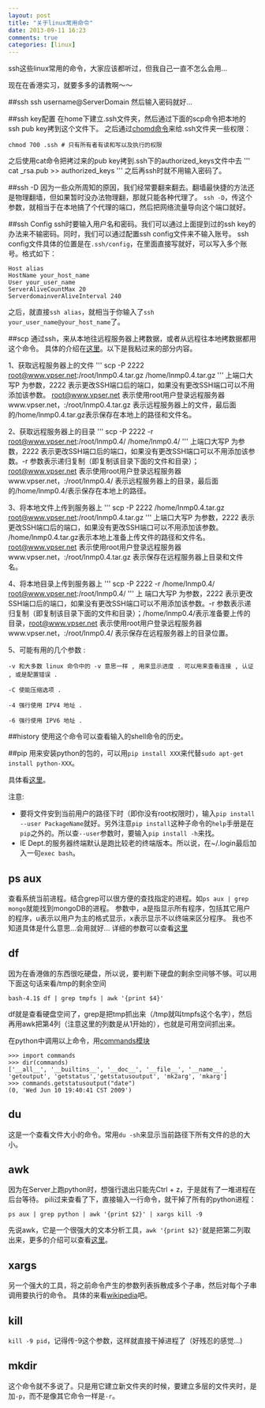 ```yaml
---
layout: post
title: "关于linux常用命令"
date: 2013-09-11 16:23
comments: true
categories: [linux]
---
```


ssh这些linux常用的命令，大家应该都听过，但我自己一直不怎么会用...

现在在香港实习，就要多多的请教啊～～

<!--more-->

##ssh
ssh username@ServerDomain 然后输入密码就好...

##ssh key配置
在home下建立.ssh文件夹，然后通过下面的scp命令把本地的ssh pub key拷到这个文件下。
之后通过[chomd命令](http://blog.csdn.net/haydenwang8287/article/details/1753883)来给.ssh文件夹一些权限：
```
chmod 700 .ssh # 只有所有者有读和写以及执行的权限
```
之后使用cat命令把拷过来的pub key拷到.ssh下的authorized_keys文件中去
'''
cat _rsa.pub >> authorized_keys
'''
之后再ssh时就不用输入密码了。

##ssh -D
因为一些众所周知的原因，我们经常要翻来翻去。翻墙最快捷的方法还是物理翻墙，但如果暂时没办法物理翻，那就只能各种代理了。
`ssh -D`，传这个参数，就相当于在本地搞了个代理的端口，然后把网络流量导向这个端口就好。

##ssh Config
ssh时要输入用户名和密码。我们可以通过上面提到过的ssh key的办法来不输密码。同时，我们可以通过配置ssh config文件来不输入账号。
ssh config文件具体的位置是在`.ssh/config`，在里面直接写就好，可以写入多个账号。格式如下：
```
Host alias
HostName your_host_name
User your_user_name
ServerAliveCountMax 20
ServerdomainverAliveInterval 240
```
之后，就直接`ssh alias`，就相当于你输入了`ssh your_user_name@your_host_name`了。

##scp
通过ssh，来从本地往远程服务器上拷数据，或者从远程往本地拷数据都用这个命令。
具体的介绍在[这里](http://www.vpser.net/manage/scp.html)。以下是我粘过来的部分内容。

1、获取远程服务器上的文件
'''
scp -P 2222 root@www.vpser.net:/root/lnmp0.4.tar.gz /home/lnmp0.4.tar.gz
'''
上端口大写P 为参数，2222 表示更改SSH端口后的端口，如果没有更改SSH端口可以不用添加该参数。 root@www.vpser.net 表示使用root用户登录远程服务器www.vpser.net，:/root/lnmp0.4.tar.gz 表示远程服务器上的文件，最后面的/home/lnmp0.4.tar.gz表示保存在本地上的路径和文件名。

2、获取远程服务器上的目录
'''
scp -P 2222 -r root@www.vpser.net:/root/lnmp0.4/ /home/lnmp0.4/
'''
上端口大写P 为参数，2222 表示更改SSH端口后的端口，如果没有更改SSH端口可以不用添加该参数。-r 参数表示递归复制（即复制该目录下面的文件和目录）；root@www.vpser.net 表示使用root用户登录远程服务器www.vpser.net，:/root/lnmp0.4/ 表示远程服务器上的目录，最后面的/home/lnmp0.4/表示保存在本地上的路径。

3、将本地文件上传到服务器上
'''
scp -P 2222 /home/lnmp0.4.tar.gz root@www.vpser.net:/root/lnmp0.4.tar.gz
'''
上端口大写P 为参数，2222 表示更改SSH端口后的端口，如果没有更改SSH端口可以不用添加该参数。 /home/lnmp0.4.tar.gz表示本地上准备上传文件的路径和文件名。root@www.vpser.net 表示使用root用户登录远程服务器www.vpser.net，:/root/lnmp0.4.tar.gz 表示保存在远程服务器上目录和文件名。

4、将本地目录上传到服务器上
'''
scp -P 2222 -r /home/lnmp0.4/ root@www.vpser.net:/root/lnmp0.4/
'''
上 端口大写P 为参数，2222 表示更改SSH端口后的端口，如果没有更改SSH端口可以不用添加该参数。-r 参数表示递归复制（即复制该目录下面的文件和目录）；/home/lnmp0.4/表示准备要上传的目录，root@www.vpser.net 表示使用root用户登录远程服务器www.vpser.net，:/root/lnmp0.4/ 表示保存在远程服务器上的目录位置。

5、可能有用的几个参数 :
```
-v 和大多数 linux 命令中的 -v 意思一样 , 用来显示进度 . 可以用来查看连接 , 认证 , 或是配置错误 .

-C 使能压缩选项 .

-4 强行使用 IPV4 地址 .

-6 强行使用 IPV6 地址 .
```

##history
使用这个命令可以查看输入的shell命令的历史。

##pip
用来安装python的包的，可以用`pip install XXX`来代替`sudo apt-get install python-XXX`。

具体看[这里](http://www.jsxubar.info/install-pip.html)。

注意:
* 要将文件安到当前用户的路径下时（即你没有root权限时），输入`pip install --user PackageName`就好。另外注意`pip install`这种子命令的`help`手册是在`pip`之外的。所以查`--user`参数时，要输入`pip install -h`来找。
* IE Dept.的服务器终端默认是跑比较老的终端版本。所以说，在~/.login最后加入一句`exec bash`。

## ps aux
查看系统当前进程。结合grep可以很方便的查找指定的进程。如`ps aux | grep mongo`就能找到mongoDB的进程。
参数中，a是指显示所有程序，包括其它用户的程序，u表示以用户为主的格式显示，x表示显示不以终端来区分程序。
我也不知道具体是什么意思...会用就好...
详细的参数可以查看[这里](http://www.360doc.com/content/11/0530/23/2104556_120606853.shtml)

## df
因为在香港做的东西很吃硬盘，所以说，要判断下硬盘的剩余空间够不够。可以用下面这句话来看/tmp的剩余空间
```
bash-4.1$ df | grep tmpfs | awk '{print $4}'
```
df就是查看硬盘空间了，grep是把tmp抓出来（/tmp就叫tmpfs这个名字），然后再用awk把第4列（注意这里的列数是从1开始的），也就是可用空间抓出来。

在python中调用以上命令，用[commands模块](http://www.cnblogs.com/xuxm2007/archive/2011/01/17/1937220.html)
```
>>> import commands
>>> dir(commands)
['__all__', '__builtins__', '__doc__', '__file__', '__name__', 'getoutput', 'getstatus','getstatusoutput', 'mk2arg', 'mkarg']
>>> commands.getstatusoutput("date")
(0, 'Wed Jun 10 19:40:41 CST 2009')
```

## du
这是一个查看文件大小的命令。常用`du -sh`来显示当前路径下所有文件的总的大小。

## awk
因为在Server上跑python时，想强行退出只能先Ctrl + z，于是就有了一堆进程在后台等待。
pili过来查看了下，直接输入一行命令，就干掉了所有的python进程：
```
ps aux | grep python | awk '{print $2}' | xargs kill -9
```
先说awk，它是一个很强大的文本分析工具，`awk '{print $2}'`就是把第二列取出来，更多的介绍可以查看[这里](http://www.cnblogs.com/ggjucheng/archive/2013/01/13/2858470.html)。

## xargs
另一个强大的工具，将之前命令产生的参数列表拆散成多个子串，然后对每个子串调用要执行的命令。
具体的来看[wikipedia](http://zh.wikipedia.org/wiki/Xargs)吧。

## kill
`kill -9 pid`，记得传-9这个参数，这样就直接干掉进程了（好残忍的感觉...)

## mkdir
这个命令就不多说了。只是用它建立新文件夹的时候，要建立多层的文件夹时，是加`-p`，而不是像其它命令一样是`-r`。
